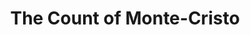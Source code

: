 ---
title: "The Count of Monte-Cristo"
year: 2024
rating: 2
stars: "★★"
liked: false
rewatched: false
permalink: "the-count-of-monte-cristo-2024"
watched_on: 2024-12-03
---